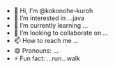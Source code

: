 - 👋 Hi, I’m @kokonohe-kuroh
- 👀 I’m interested in ...java
- 🌱 I’m currently learning ...
- 💞️ I’m looking to collaborate on ...
- 📫 How to reach me ...
- 😄 Pronouns: ...
- ⚡ Fun fact: ...run...walk

<!---
kokonohe-kuroh/kokonohe-kuroh is a ✨ special ✨ repository because its `README.md` (this file) appears on your GitHub profile.
You can click the Preview link to take a look at your changes.
--->
